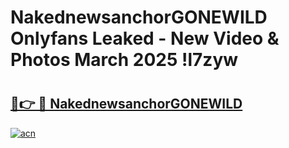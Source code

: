 # NakednewsanchorGONEWILD Onlyfans Leaked - New Video & Photos March 2025 !l7zyw

# <h2><a href="https://33280o.iuczelnia.edu.pl?title=NakednewsanchorGONEWILD&ref=l7zyw">🔗👉 🔴 NakednewsanchorGONEWILD</a></h2>

[![acn](https://github.com/user-attachments/assets/0f9c940e-d8b0-45ae-aac7-cd30a18b3e1c)](https://33280o.iuczelnia.edu.pl?title=NakednewsanchorGONEWILD&ref=l7zyw)


